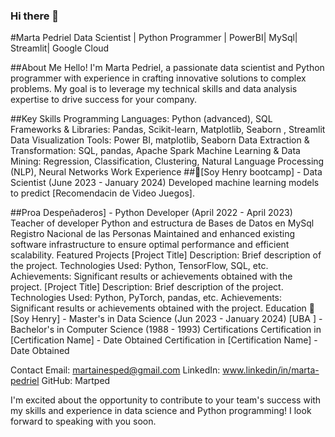 ### Hi there 👋

#Marta Pedriel
Data Scientist | Python Programmer | PowerBI| MySql| Streamlit| Google Cloud

##About Me
Hello! I'm Marta Pedriel, a passionate data scientist and Python programmer with experience in crafting innovative solutions to complex problems. My goal is to leverage my technical skills and data analysis expertise to drive success for your company.

##Key Skills
Programming Languages: Python (advanced), SQL 
Frameworks & Libraries: Pandas, Scikit-learn, Matplotlib, Seaborn , Streamlit
Data Visualization Tools: Power BI, matplotlib, Seaborn
Data Extraction & Transformation: SQL, pandas, Apache Spark
Machine Learning & Data Mining: Regression, Classification, Clustering, Natural Language Processing (NLP), Neural Networks
Work Experience
##🔭[Soy Henry bootcamp] - Data Scientist (June 2023 - January 2024)
Developed machine learning models to predict [Recomendacin de Video Juegos].

##Proa Despeñaderos] - Python Developer (April 2022 - April 2023)
Teacher of developer Python and estructura de Bases de Datos en MySql
Registro Nacional de las Personas
Maintained and enhanced existing software infrastructure to ensure optimal performance and efficient scalability.
Featured Projects
[Project Title]
Description: Brief description of the project.
Technologies Used: Python, TensorFlow, SQL, etc.
Achievements: Significant results or achievements obtained with the project.
[Project Title]
Description: Brief description of the project.
Technologies Used: Python, PyTorch, pandas, etc.
Achievements: Significant results or achievements obtained with the project.
Education
🌱[Soy Henry] - Master's in Data Science (Jun 2023 - January 2024)
[UBA ] - Bachelor's in Computer Science (1988 - 1993)
Certifications
Certification in [Certification Name] - Date Obtained
Certification in [Certification Name] - Date Obtained

Contact
Email: martainesped@gmail.com
LinkedIn: www.linkedin/in/marta-pedriel
GitHub: Martped

I'm excited about the opportunity to contribute to your team's success with my skills and experience in data science and Python programming! I look forward to speaking with you soon.



